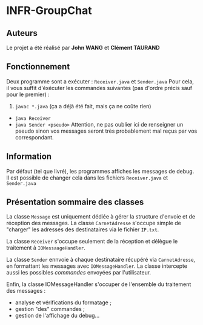 # INFR-GroupChat

## Auteurs
Le projet a été réalisé par **John WANG** et **Clément TAURAND**

## Fonctionnement
Deux programme sont a exécuter : `Receiver.java` et `Sender.java`
Pour cela, il vous suffit d'éxécuter les commandes suivantes (pas d'ordre précis sauf pour le premier) :
1. `javac *.java` (ça a déjà été fait, mais ça ne coûte rien)
- `java Receiver`
- `java Sender <pseudo>` Attention, ne pas oublier ici de renseigner un pseudo sinon vos messages seront très probablement mal reçus par vos correspondant.

## Information

Par défaut (tel que livré), les programmes affiches les messages de debug.
Il est possible de changer cela dans les fichiers `Receiver.java` et `Sender.java`

## Présentation sommaire des classes

La classe `Message` est uniquement dédiée à gérer la structure d'envoie et de réception des messages.
La classe `CarnetAdresse` s'occupe simple de "charger" les adresses des destinataires via le fichier `IP.txt`.

La classe `Receiver` s'occupe seulement de la réception et délègue le traitement à `IOMessaageHandler`.

La classe `Sender` ennvoie à chaque destinataire récupéré via `CarnetAdresse`, en formattant les messages avec `IOMessageHandler`. La classe intercepte aussi les possibles *commandes* envoyées par l'utilisateur.

Enfin, la classe IOMessageHandler s'occuper de l'ensemble du traitement des messages :
- analyse et vérifications du formatage ;
- gestion "des" commandes ;
- gestion de l'affichage du debug...
